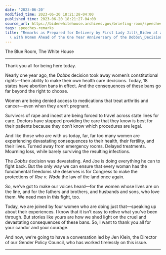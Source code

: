 ```yaml
---
date: '2023-06-20'
modified_time: 2023-06-20 18:21:28-04:00
published_time: 2023-06-20 18:21:27-04:00
source_url: https://bidenwhitehouse.archives.gov/briefing-room/speeches-remarks/2023/06/20/remarks-as-prepared-for-delivery-by-first-lady-jill-biden-at-a-conversation-with-women-ahead-of-the-one-year-anniversary-of-the-dobbs-decision/
tags: speeches-remarks
title: "Remarks as Prepared for Delivery by First Lady Jill\_Biden at a Conversation\
  \ with Women Ahead of the One Year Anniversary of the Dobbs\_Decision"
---
```

 
The Blue Room, The White House

------------------------------------------------------------------------

Thank you all for being here today.   
  
Nearly one year ago, the *Dobbs* decision took away women’s
constitutional rights—their ability to make their own health care
decisions. Today, 18 states have abortion bans in effect. And the
consequences of these bans go far beyond the right to choose.  
  
Women are being denied access to medications that treat arthritis and
cancer—even when they aren’t pregnant.   
  
Survivors of rape and incest are being forced to travel across state
lines for care. Doctors have stopped providing the care that they know
is best for their patients because they don’t know which procedures are
legal.   
  
And like those who are with us today, far, far too many women are
experiencing devastating consequences to their health, their fertility,
and their lives. Turned away from emergency rooms. Delayed treatments.
Mourning loss, while barely surviving the resulting infections.   
  
The *Dobbs* decision was devastating. And Joe is doing everything he can
to fight back. But the only way we can ensure that every woman has the
fundamental freedoms she deserves is for Congress to make the
protections of *Roe v. Wade* the law of the land once again.   
  
So, we’ve got to make our voices heard—for the women whose lives are on
the line, and for the fathers and brothers, and husbands and sons, who
love them. We need men in this fight, too.  
  
Today, we are joined by four women who are doing just that—speaking up
about their experiences. I know that it isn’t easy to relive what you’ve
been through. But stories like yours are how we shed light on the cruel
and devastating consequences of these bans. So, I want to thank you all
for your candor and your courage.   
  
And now, we’re going to have a conversation led by Jen Klein, the
Director of our Gender Policy Council, who has worked tirelessly on this
issue.   

------------------------------------------------------------------------
